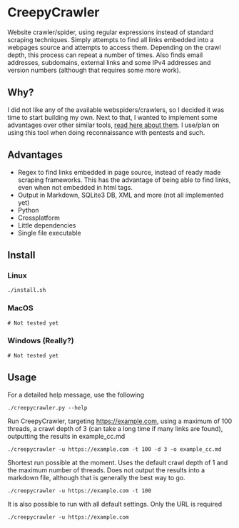 # CreepyCrawler
Website crawler/spider, using regular expressions instead of standard scraping techniques. Simply attempts to find all links embedded into a webpages source and attempts to access them. Depending on the crawl depth, this process can repeat a number of times. Also finds email addresses, subdomains, external links and some IPv4 addresses and version numbers (although that requires some more work).

## Why?
I did not like any of the available webspiders/crawlers, so I decided
it was time to start building my own. Next to that, I wanted to
implement some advantages over other similar tools,
[read here about them](#advantages).
I use/plan on using this tool when doing reconnaissance with pentests
and such.

## Advantages
* Regex to find links embedded in page source, instead of ready made
  scraping frameworks. This has the advantage of being able to find
  links, even when not embedded in html tags.
* Output in Markdown, SQLite3 DB, XML and more (not all implemented yet)
* Python
* Crossplatform
* Little dependencies
* Single file executable

## Install

### Linux
```
./install.sh
```

### MacOS
```
# Not tested yet
```

### Windows (Really?)
```
# Not tested yet
```

## Usage

For a detailed help message, use the following
```
./creepycrawler.py --help
```

Run CreepyCrawler, targeting https://example.com, using a maximum of 100 threads, a crawl depth of 3 (can take a long time if many links are found), outputting the results in example_cc.md
```
./creepycrawler -u https://example.com -t 100 -d 3 -o example_cc.md
```

Shortest run possible at the moment. Uses the default crawl depth of 1 and the maximum number of threads. Does not output the results into a markdown file, although that is generally the best way to go.
```
./creepycrawler -u https://example.com -t 100
```

It is also possible to run with all default settings. Only the URL is required
```
./creepycrawler -u https://example.com
```

